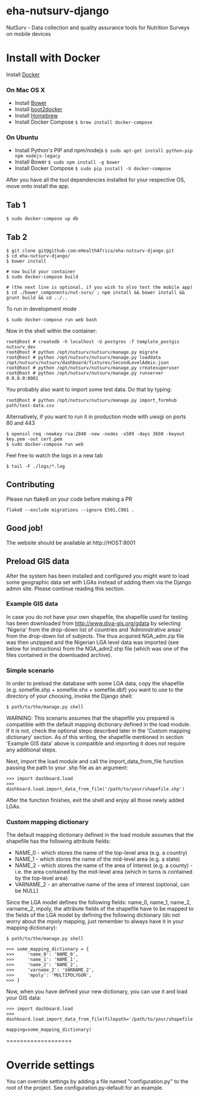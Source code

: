 eha-nutsurv-django
==================

NutSurv - Data collection and quality assurance tools for Nutrition Surveys on mobile devices

# Install with Docker

Install [Docker](https://docs.docker.com/installation/#installation)

### On Mac OS X

- Install [Bower](http://bower.io)
- Install [boot2docker](http://boot2docker.io)
- Install [Homebrew](http://brew.sh)
- Install Docker Compose `$ brew install docker-compose`

### On Ubuntu

- Install Python's PIP and npm/nodejs `$ sudo apt-get install python-pip npm nodejs-legacy`
- Install Bower `$ sudo npm install -g bower`
- Install Docker Compose `$ sudo pip install -U docker-compose`

After you have all the tool dependencies installed for your respective OS, move onto install the app.


## Tab 1

    $ sudo docker-compose up db

## Tab 2

    $ git clone git@github.com:eHealthAfrica/eha-nutsurv-django.git
    $ cd eha-nutsurv-django/
    $ bower install

    # now build your container
    $ sudo docker-compose build

    # (the next line is optional, if you wish to also test the mobile app)
    $ cd ./bower_components/nut-surv/ ; npm install && bower install && grunt build && cd ../..


To run in development mode

    $ sudo docker-compose run web bash

Now in the shell within the container:

    root@host # createdb -h localhost -U postgres -T template_postgis nutsurv_dev
    root@host # python /opt/nutsurv/nutsurv/manage.py migrate
    root@host # python /opt/nutsurv/nutsurv/manage.py loaddata /opt/nutsurv/nutsurv/dashboard/fixtures/SecondLevelAdmin.json
    root@host # python /opt/nutsurv/nutsurv/manage.py createsuperuser
    root@host # python /opt/nutsurv/nutsurv/manage.py runserver 0.0.0.0:8001

You probably also want to import some test data. Do that by typing:

    root@host # python /opt/nutsurv/nutsurv/manage.py import_formhub path/test-data.csv

Alternatively, if you want to run it in production mode with uwsgi on ports 80 and 443

    $ openssl req -newkey rsa:2048 -new -nodes -x509 -days 3650 -keyout key.pem -out cert.pem
    $ sudo docker-compose run web

Feel free to watch the logs in a new tab

    $ tail -F ./logs/*.log


## Contributing

Please run flake8 on your code before making a PR

    flake8 --exclude migrations --ignore E501,C901 .


## Good job!
The website should be available at http://HOST:8001


## Preload GIS data

After the system has been installed and configured you might want to load some geographic data set with LGAs instead of adding them via the Django admin site.  Please continue reading this section.

### Example GIS data

In case you do not have your own shapefile, the shapefile used for testing has been downloaded from http://www.diva-gis.org/gdata by selecting 'Nigeria' from the drop-down list of countries and 'Administrative areas' from the drop-down list of subjects.  The thus acquired NGA_adm.zip file was then unzipped and the Nigerian LGA level data was imported (see below for instructions) from the NGA_adm2.shp file (which was one of the files contained in the downloaded archive).


### Simple scenario

In order to preload the database with some LGA data, copy the shapefile (e.g. somefile.shp + somefile.shx + somefile.dbf) you want to use to the directory of your choosing, invoke the Django shell:

    $ path/to/the/manage.py shell

WARNING: This scenario assumes that the shapefile you prepared is compatible with the default mapping dictionary defined in the load module.  If it is not, check the optional steps described later in the 'Custom mapping dictionary' section.  As of this writing, the shapefile mentioned in section 'Example GIS data' above is compatible and importing it does not require any additional steps.

Next, import the load module and call the import_data_from_file function passing the path to your .shp file as an argument:

    >>> import dashboard.load
    >>> dashboard.load.import_data_from_file('/path/to/your/shapefile.shp')

After the function finishes, exit the shell and enjoy all those newly added LGAs.

### Custom mapping dictionary

The default mapping dictionary defined in the load module assumes that the shapefile has the following attribute fields:

* NAME_0 - which stores the name of the top-level area (e.g. a country)
* NAME_1 - which stores the name of the mid-level area (e.g. a state)
* NAME_2 - which stores the name of the area of interest (e.g. a county) - i.e. the area contained by the mid-level area (which in turns is contained by the top-level area)
* VARNAME_2 - an alternative name of the area of interest (optional, can be NULL)

Since the LGA model defines the following fields: name_0, name_1, name_2, varname_2, mpoly, the attribute fields of the shapefile have to be mapped to the fields of the LGA model by defining the following dictionary (do not worry about the mpoly mapping, just remember to always have it in your mapping dictionary):

    $ path/to/the/manage.py shell

    >>> some_mapping_dictionary = {
    >>>     'name_0': 'NAME_0',
    >>>     'name_1': 'NAME_1',
    >>>     'name_2': 'NAME_2',
    >>>     'varname_2': 'VARNAME_2',
    >>>     'mpoly': 'MULTIPOLYGON',
    >>> }

Now, when you have defined your new dictionary, you can use it and load your GIS data:

    >>> import dashboard.load
    >>> dashboard.load.import_data_from_file(filepath='/path/to/your/shapefile.shp',
                                             mapping=some_mapping_dictionary)



===================

# Override settings

You can override settings by adding a file named "configuration.py" to the root of the project. See configuration.py-default for an example.
